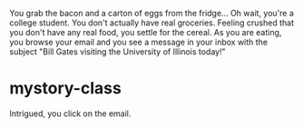 You grab the bacon and a carton of eggs from the fridge... Oh wait, you're a college student. You don't actually have real groceries. Feeling crushed that you don't have any real food, you settle for the cereal. As you are eating, you browse your email and you see a message in your inbox with the subject "Bill Gates visiting the University of Illinois today!"

# mystory-class
Intrigued, you click on the email.